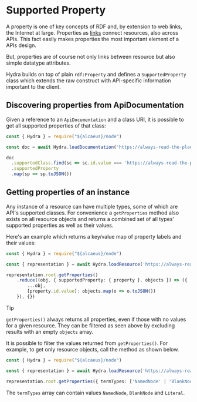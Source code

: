# Supported Property

A property is one of key concepts of RDF and, by extension to web links, the Internet at large.
Properties as [links][link] connect resources, also across APIs. This fact easily makes properties the most important element of a APIs design.

[link]: representations/affordances/links

But, properties are of course not only links between resource but also simple datatype attributes.

Hydra builds on top of plain `rdf:Property` and defines a `SupportedProperty` class which extends the raw construct with API-specific information important to the client.

## Discovering properties from ApiDocumentation

Given a reference to an `ApiDocumentation` and a class URI, it is possible to get all supported properties of that class:

<run-kit>

```typescript
const { Hydra } = require("${alcaeus}/node")

const doc = await Hydra.loadDocumentation('https://always-read-the-plaque.herokuapp.com/api')

doc
  .supportedClass.find(sc => sc.id.value === 'https://always-read-the-plaque.herokuapp.com/api/class/Plaque')
  .supportedProperty
  .map(sp => sp.toJSON())
```

</run-kit>

## Getting properties of an instance

Any instance of a resource can have multiple types, some of which are API's supported classes.
For convenience a `getProperties` method also exists on all resource objects and returns a
combined set of all types' supported properties as well as their values.

Here's an example which returns a key/value map of property labels and their values:

<run-kit>

```typescript
const { Hydra } = require("${alcaeus}/node")

const { representation } = await Hydra.loadResource('https://always-read-the-plaque.herokuapp.com/plaque/red-rocks-amphitheatre')

representation.root.getProperties()
    .reduce((obj, { supportedProperty: { property }, objects }) => ({
        ...obj,
        [property.id.value]: objects.map(o => o.toJSON())
    }), {})
```

</run-kit>

> [!TIP]
> `getProperties()` always returns all properties, even if those with no values for a given resource. They can be filtered as seen above by excluding results with an empty `objects` array.

It is possible to filter the values returned from `getProperties()`. For example, to get only resource objects, call the method as shown below.

<run-kit>

```typescript
const { Hydra } = require("${alcaeus}/node")

const { representation } = await Hydra.loadResource('https://always-read-the-plaque.herokuapp.com/plaque/red-rocks-amphitheatre')

representation.root.getProperties({ termTypes: ['NamedNode' | 'BlankNode'] })
```

</run-kit>

The `termTypes` array can contain values `NamedNode`, `BlankNode` and `Literal`.
